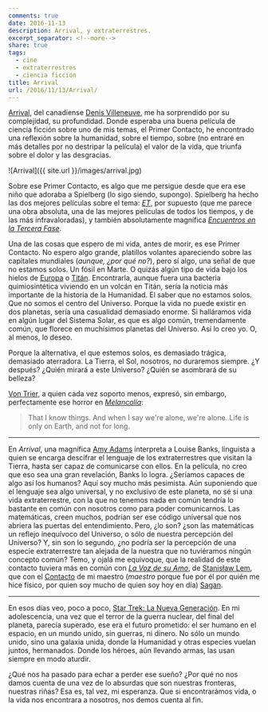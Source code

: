 ```yaml
---
comments: true
date: 2016-11-13
description: Arrival, y extraterrestres.
excerpt_separator: <!--more-->
share: true
tags:
  - cine
  - extraterrestres
  - ciencia ficción
title: Arrival
url: /2016/11/13/Arrival/
---
```



[Arrival](http://www.imdb.com/title/tt2543164/), del canadiense [Denis Villeneuve](http://www.imdb.com/name/nm0898288/?ref_=tt_ov_dr), me ha sorprendido por su complejidad, su profundidad. Donde esperaba una buena película de ciencia ficción sobre uno de mis temas, el Primer Contacto, he encontrado una reflexión sobre la humanidad, sobre el tiempo, sobre (no entraré en más detalles por no destripar la película) el valor de la vida, que triunfa sobre el dolor y las desgracias.

![Arrival]({{ site.url }}/images/arrival.jpg)


<!--more-->

Sobre ese Primer Contacto, es algo que me persigue desde que era ese niño que adoraba a Spielberg (lo sigo siendo, supongo). Spielberg ha hecho las dos mejores películas sobre el tema: [*ET*](http://www.imdb.com/title/tt0083866/), por supuesto (que me parece una obra absoluta, una de las mejores películas de todos los tiempos, y de las más infravaloradas), y también absolutamente magnífica [*Encuentros en la Tercera Fase*](http://www.imdb.com/title/tt0075860).

Una de las cosas que espero de mi vida, antes de morir, es ese Primer Contacto. No espero algo grande, platillos volantes apareciendo sobre las capitales mundiales (*aunque, ¿por qué no?*), pero sí algo, una señal de que no estamos solos. Un fósil en Marte. O quizás algún tipo de vida bajo los hielos de [Europa](https://es.wikipedia.org/wiki/Europa_(satélite)) o [Titán](https://es.wikipedia.org/wiki/Titán_(satélite)). Encontrarla, aunque fuera una bacteria quimiosintética viviendo en un volcán en Titán, sería la noticia más importante de la historia de la Humanidad. El saber que no estamos solos. Que no somos el centro del Universo. Porque la vida no puede existir en dos planetas, sería una casualidad demasiado enorme. Si halláramos vida en algún lugar del Sistema Solar, es que es algo común, tremendamente común, que florece en muchísimos planetas del Universo. Así lo creo yo. O, al menos, lo deseo.

Porque la alternativa, el que estemos solos, es demasiado trágica, demasiado aterradora. La Tierra, el Sol, nosotros, no duraremos siempre. ¿Y después? ¿Quién mirará a este Universo? ¿Quién se asombrará de su belleza?

[Von Trier](https://es.wikipedia.org/wiki/Lars_von_Trier), a quien cada vez soporto menos, expresó, sin embargo, perfectamente ese horror en [*Melancolía*](https://es.wikipedia.org/wiki/Melancol%C3%ADa_(pel%C3%ADcula)):

>That I know things. And when I say we're alone, we're alone. 
>Life is only on Earth, and not for long.


***

En *Arrival*, una magnífica [Amy Adams](https://en.wikipedia.org/wiki/Amy_Adams) interpreta a Louise Banks, linguista a quien se encarga descifrar el lenguaje de los extraterrestres que visitan la Tierra, hasta ser capaz de comunicarse con ellos. En la película, no creo que eso sea una gran revelación, Banks lo logra. ¿Seríamos capaces de algo así los humanos? Aquí soy mucho más pesimista. Aún suponiendo que el lenguaje sea algo universal, y no exclusivo de este planeta, no sé si una vida extraterrestre, con la que no tenemos nada en común tendría lo bastante en común con nosotros como para poder comunicarnos. Las matemáticas, creen muchos, podrían ser ese código universal que nos abriera las puertas del entendimiento. Pero, ¿lo son? ¿son las matemáticas un reflejo inequívoco del Universo, o sólo de nuestra percepción del Universo? Y, sin son lo segundo, ¿no podría ser la percepción de una especie extraterrestre tan alejada de la nuestra que no tuviéramos ningún concepto común? Temo, y ojalá me equivoque, que la realidad de este contacto tuviera más en común con [*La Voz de su Amo*](https://es.wikipedia.org/wiki/La_voz_de_su_amo), de [Stanisław Lem](https://es.wikipedia.org/wiki/Stanisław_Lem), que con el [Contacto](https://en.wikipedia.org/wiki/Contact_(novel)) de mi maestro (*maestro* porque fue por él por quién me hice físico, por quien soy mucho de quien soy hoy en día) [Sagan](https://es.wikipedia.org/wiki/Carl_Sagan).

***

En esos días veo, poco a poco, [Star Trek: La Nueva Generación](https://es.wikipedia.org/wiki/Melancol%C3%ADa_(pel%C3%ADcula)). En mi adolescencia, una vez que el terror de la guerra nuclear, del final del planeta, parecía superado, ese era el futuro prometido: el ser humano en el espacio, en un mundo unido, sin guerras, ni dinero. No sólo un mundo unido, sino una galaxia unida, donde la Humanidad y otras especies vuelan juntos, hermanados. Donde los héroes, aún llevando armas, las usan siempre en modo aturdir.

¿Qué nos ha pasado para echar a perder ese sueño? ¿Por qué no nos damos cuenta de una vez de lo absurdas que son nuestras fronteras, nuestras riñas? Esa es, tal vez, mi esperanza. Que si encontrarámos vida, o la vida nos encontrara a nosotros, nos demos cuenta al fin.



